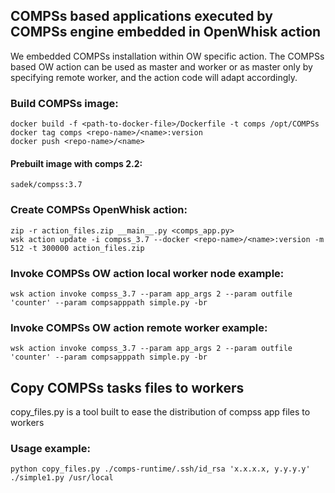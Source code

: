 ## COMPSs based applications executed by COMPSs engine embedded in OpenWhisk action
We embedded COMPSs installation within OW specific action. The COMPSs based OW action can be used as master and worker or as master only by specifying remote worker, and the action code will adapt accordingly.  
### Build COMPSs image:
	docker build -f <path-to-docker-file>/Dockerfile -t comps /opt/COMPSs
	docker tag comps <repo-name>/<name>:version
	docker push <repo-name>/<name>
#### Prebuilt image with comps 2.2: 
	sadek/compss:3.7
### Create COMPSs OpenWhisk action:
	zip -r action_files.zip __main__.py <comps_app.py>
	wsk action update -i compss_3.7 --docker <repo-name>/<name>:version -m 512 -t 300000 action_files.zip
### Invoke COMPSs OW action local worker node example:
	wsk action invoke compss_3.7 --param app_args 2 --param outfile 'counter' --param compsapppath simple.py -br
### Invoke COMPSs OW action remote worker example:
	wsk action invoke compss_3.7 --param app_args 2 --param outfile 'counter' --param compsapppath simple.py -br
## Copy COMPSs tasks files to workers
copy_files.py is a tool built to ease the distribution of compss app files to workers
### Usage example:
	python copy_files.py ./comps-runtime/.ssh/id_rsa 'x.x.x.x, y.y.y.y' ./simple1.py /usr/local   
